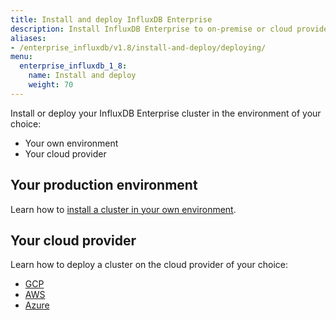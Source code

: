 ```yaml
---
title: Install and deploy InfluxDB Enterprise
description: Install InfluxDB Enterprise to on-premise or cloud providers, including Google Cloud Platform, Amazon Web Services, and Azure.
aliases:
- /enterprise_influxdb/v1.8/install-and-deploy/deploying/
menu:
  enterprise_influxdb_1_8:
    name: Install and deploy
    weight: 70
---
```


Install or deploy your InfluxDB Enterprise cluster in the environment of your choice:

- Your own environment
- Your cloud provider

## Your production environment

Learn how to [install a cluster in your own environment](/enterprise_influxdb/v1.8/install-and-deploy/production_installation/).

## Your cloud provider

Learn how to deploy a cluster on the cloud provider of your choice:

   - [GCP](/enterprise_influxdb/v1.8/install-and-deploy/deploying/google-cloud-platform/)
   - [AWS](/enterprise_influxdb/v1.8/install-and-deploy/deploying/aws/)
   - [Azure](/enterprise_influxdb/v1.8/install-and-deploy/deploying/azure/)
